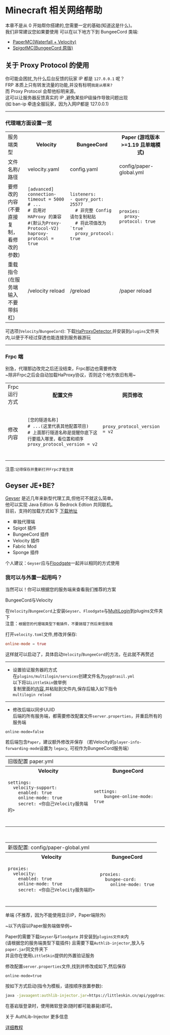 # Minecraft 相关网络帮助

本章不是从 0 开始帮你搭建的,您需要一定的基础(知道这是什么)。<br>
我们非常建议您如果要使用
可以在以下地方下到 BungeeCord 类端:
- [PaperMC(Waterfall + Velocity)](https://papermc.io/downloads#Waterfall)
- [SpigotMC(BungeeCord 原版)](https://www.spigotmc.org/wiki/bungeecord/)

## 关于 Proxy Protocol 的使用

你可能会困扰,为什么后台反馈的玩家 IP 都是 `127.0.0.1` 呢？<br>
FRP 本质上只有转发流量的功能,并没有标明`我是从哪来? `<br>
而 Proxy Protocol 会帮他标明来源。<br>
这可以让服务器反馈真实的 IP ,避免某些IP级操作导致问题出现 <br>
(如 ban-ip 牵连全服玩家，因为入网IP都是 127.0.0.1)

---
### 代理端方面设置一览
  <table>
    <tr> <td>服务端类型</td> <th>Velocity</th> <th>BungeeCord</th> <th>Paper (游戏版本>=1.19 且单端模式)</th> </tr>
    <tr> <td>文件名称/路径</td> <td>velocity.yaml</td> <td>config.yaml</td> <td>config/paper-global.yml</td>
  <tr> <td>要修改的内容<br>(不要直接复制，<br>看修改的参数)</td>
<td><pre><code class="language-toml">[advanced]
connection-timeout = 5000
# ...
# 启用对 HAProxy 的兼容
#(默认为Proxy-Protocol-V2)
haproxy-protocol = true
</code><pre></td>
<td><pre><code class="language-yaml">listeners:
- query_port: 25577
  # 非完整 Config 请勿复制粘贴
  # 将此项值改为 `true`
  proxy_protocol: true
</code><pre></td>
<td><pre><code class="language-yaml">proxies:
  proxy-protocol: true
</code><pre></td>
    </tr>
    <tr>
    <td>重载指令<br>(在服务端输入<br>不要带斜杠)</td>
    <td>/velocity reload</td>
    <td>/greload</td>
    <td>/paper reload</td>
    </tr>
  </table>

可选项(`Velocity`/`BungeeCord`): 下载[HaProxyDetector](https://github.com/andylizi/haproxy-detector/releases),并安装到`plugins`文件夹内,以便于不经过穿透也能连接到服务器游玩<br>

---
### Frpc 端

别急，代理那边改完之后还没结束，Frpc那边也需要修改<br>
~除非Frpc之后会自动加载HaProxy协议，否则这个地方依旧有用~

<table>
    <tr> <td>Frpc运行方式</td> <th>配置文件</th> <th>网页修改</th> </tr>
    <tr> <td>修改内容</td>
<td><pre><code class="language-ini">
[您的隧道名称]
# ...(这里代表其他配置项目)
# 上面那行隧道名称是提醒你底下这行要插入哪里，看位置和顺序
proxy_protocol_version = v2
</code><pre></td>
<td><pre><code>proxy_protocol_version = v2
</code><pre></td>
    </tr>
  </table>

注意:`记得保存并重新打开Frpc才能生效`

## Geyser JE+BE?

[Geyser](https://geysermc.org/) 是近几年来新型代理工具,但他可不就这么简单。<br>
他可以实现 Java Edtion 与 Bedrock Edtion 共同联机。<br>
目前，支持的加载方式如下 [下载地址](https://ci.opencollab.dev/job/GeyserMC/job/Geyser/job/master/)
- 单独代理端
- Spigot 插件
- BungeeCord 插件
- Velocity 插件
- Fabric Mod
- Sponge 插件

个人建议：`Geyser`应与[Floodgate](https://ci.opencollab.dev/job/GeyserMC/job/Floodgate/job/master/)一起并以相同的方式使用

### 我可以与外置一起用吗？

当然可以！你可以根据您的服务端来查看我们推荐的方案

<detail><summary>BungeeCord与Velocity</summary>
  
  在`Velocity`/`BungeeCord`上安装`Geyser`、`Floodgate`与[MultiLogin](https://github.com/CaaMoe/MultiLogin/releases)到plugins文件夹下<br>
  注意：`根据您的代理端类型下载插件，不要搞错了然后来怪我哦`
  
  打开`velocity.toml`文件,修改并保存:
  ```toml
  online-mode = true
  ```
  这样就可以启动了，具体启动`Velocity`/`BungeeCord`的方法，在此就不再赘述
  
  ---
  
  - 设置验证服务器的方式  
  在`plugins/multilogin/services`创建文件名为`yggdrasil.yml`<br>
  以下将以`LittleSkin`做举例<br>
  复制里面的[内容](https://pastebin.com/X1LbbNRk),并粘贴到文件内,保存后输入如下指令<br>
  `multilogin reload`
  
  ---
  
  - 修改后端以同步UUID  
  后端的所有服务端，都需要修改配置文件`server.properties`，并重启所有的服务端
  ```properties
  online-mode=false
  ```
  
  若后端包含`Paper`，建议额外修改并保存 （若Velocity的`player-info-forwarding-mode`设置为 `legacy`, 可视作为BungeeCord服务端）
    <table>
    <tr> <td  colspan="2">旧版配置 paper.yml</td> </tr>
    <tr> <th>Velocity</th> <th>BungeeCord</th> </tr>
    <tr>
<td><pre><code class="language-yaml">settings:
  velocity-support:
    enabled: true
    online-mode: true
    secret: <你自己Velocity服务端的>
</code><pre></td>
<td><pre><code class="language-yaml">settings: 
    bungee-online-mode: true
</code><pre></td>
    </tr>
  </table><br>
  
  
  <table>
    <tr> <td  colspan="2">新版配置: config/paper-global.yml </td> </tr>
    <tr> <th>Velocity</th> <th>BungeeCord</th> </tr>
    <tr>
<td><pre><code class="language-yaml">proxies:
  velocity:
    enabled: true
    online-mode: true
    secret: <你自己Velocity服务端的>
</code><pre></td>
<td><pre><code class="language-yaml">proxies:
  bungee-cord:
    online-mode: true
</code><pre></td>
    </tr>
  </table>
  
</detail>

<detail><mark><summary>单端 (不推荐，因为不能使用显示IP，Paper端除外)</summary></mark>
  
  ~以下内容以Paper服务端做举例~
  
  Paper的需要下载`Geyser`与`Floodgate` 并安装到`plugins文件夹`内<br>
  (请根据您的服务端类型下载插件)
  且需要下载`Authlib-injector`,放入与`paper.jar`同文件夹下<br>
  并且你在使用`LittleSkin`提供的外置验证服务
  
  修改配置`server.properties`文件,找到并修改成如下,然后保存
  ```properties
  online-mode=true
  ```  
  按如下方式启动(指令为模板，请按顺序放置参数):
  ```bash
  java -javaagent:authlib-injector.jar=https://littleskin.cn/api/yggdrasil -jar paper.jar
  ```
  在基岩版登录时，使用微软登录(随时都可能暴毙)即可。
  
</detail>

<detail><summary>关于 AuthLib-Injector 更多信息</summary>
  
[详细教程](https://github.com/yushijinhun/authlib-injector/wiki/%E5%9C%A8-Minecraft-%E6%9C%8D%E5%8A%A1%E7%AB%AF%E4%BD%BF%E7%94%A8-authlib-injector)
</detail>
